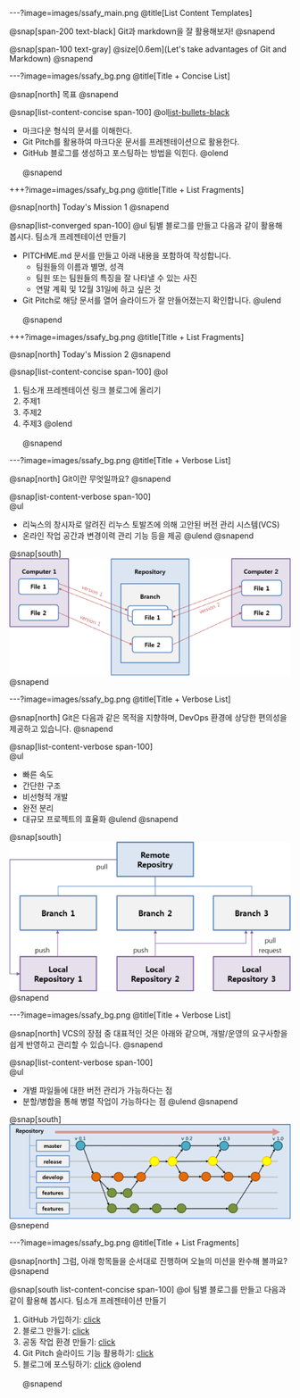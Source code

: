 ---?image=images/ssafy_main.png
@title[List Content Templates]

@snap[span-200 text-black]
Git과 markdown을 잘 활용해보자!
@snapend

@snap[span-100 text-gray]
@size[0.6em](Let's take advantages of Git and Markdown)
@snapend

---?image=images/ssafy_bg.png
@title[Title + Concise List]

@snap[north]
목표
@snapend

@snap[list-content-concise span-100]
@ol[list-bullets-black](false)
- 마크다운 형식의 문서를 이해한다.
- Git Pitch를 활용하여 마크다운 문서를 프레젠테이션으로 활용한다.
- GitHub 블로그를 생성하고 포스팅하는 방법을 익힌다.
@olend
<br><br>
@snapend

+++?image=images/ssafy_bg.png
@title[Title + List Fragments]

@snap[north]
Today's Mission 1
@snapend

@snap[list-converged span-100]
@ul[](false)
팀별 블로그를 만들고 다음과 같이 활용해 봅시다.
팀소개 프레젠테이션 만들기
* PITCHME.md 문서를 만들고 아래 내용을 포함하여 작성합니다.
  * 팀원들의 이름과 별명, 성격
  * 팀원 또는 팀원들의 특징을 잘 나타낼 수 있는 사진 
  * 연말 계획 및 12월 31일에 하고 싶은 것
* Git Pitch로 해당 문서를 열어 슬라이드가 잘 만들어졌는지 확인합니다. 
@ulend
<br><br>
@snapend

+++?image=images/ssafy_bg.png
@title[Title + List Fragments]

@snap[north]
Today's Mission 2
@snapend

@snap[list-content-concise span-100]
@ol
1. 팀소개 프레젠테이션 링크 블로그에 올리기
2. 주제1
3. 주제2
4. 주제3
@olend
<br><br>
@snapend

---?image=images/ssafy_bg.png
@title[Title + Verbose List]

@snap[north]
Git이란 무엇일까요?
@snapend

@snap[ist-content-verbose span-100]
<br>
@ul[](false)
- 리눅스의 창시자로 알려진 리누스 토발즈에 의해 고안된 버전 관리 시스템(VCS)
- 온라인 작업 공간과 변경이력 관리 기능 등을 제공
@ulend
@snapend

@snap[south]
![What is Git](images/what_is_git.png)
@snapend

---?image=images/ssafy_bg.png
@title[Title + Verbose List]

@snap[north]
Git은 다음과 같은 목적을 지향하며, DevOps 환경에 상당한 편의성을 제공하고 있습니다. 
@snapend

@snap[list-content-verbose span-100]
<br>
@ul[](false)
- 빠른 속도 
- 간단한 구조 
- 비선형적 개발 
- 완전 분리 
- 대규모 프로젝트의 효율화
@ulend
@snapend

@snap[south]
![Purpose of Git](images/purpose_of_git.png)
@snapend

---?image=images/ssafy_bg.png
@title[Title + Verbose List]

@snap[north]
VCS의 장점 중 대표적인 것은 아래와 같으며, 개발/운영의 요구사항을 쉽게 반영하고 관리할 수 있습니다. 
@snapend

@snap[list-content-verbose span-100]
<br>
@ul[](false)
- 개별 파일들에 대한 버전 관리가 가능하다는 점 
- 분할/병합을 통해 병렬 작업이 가능하다는 점
@ulend
@snapend

@snap[south]
![Pros of VCS](images/pros_of_vcs.png)
@snepend

---?image=images/ssafy_bg.png
@title[Title + List Fragments]

@snap[north]
그럼, 아래 항목들을 순서대로 진행하며 오늘의 미션을 완수해 볼까요?
@snapend

@snap[south list-content-concise span-100]
@ol
팀별 블로그를 만들고 다음과 같이 활용해 봅시다.
팀소개 프레젠테이션 만들기
1. GitHub 가입하기: [click](https://ssafy2018.github.io/public/Join-GitHub/)
2. 블로그 만들기: [click](https://ssafy2018.github.io/public/Add-Collaborator/) 
3. 공동 작업 환경 만들기: [click](https://ssafy2018.github.io/public/Slideshow-with-GitPitch/)
4. Git Pitch 슬라이드 기능 활용하기: [click](https://ssafy2018.github.io/public/Create-Page-with-Theme/) 
5. 블로그에 포스팅하기: [click](https://ssafy2018.github.io/public/Posting-on-Your-Blog/)
@olend
<br><br>
@snapend
